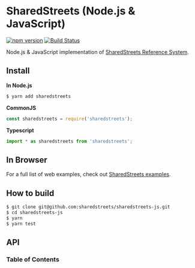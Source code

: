 # SharedStreets (Node.js & JavaScript)

[![npm version](https://badge.fury.io/js/sharedstreets.svg)](https://badge.fury.io/js/sharedstreets)
[![Build Status](https://travis-ci.org/sharedstreets/sharedstreets-js.svg?branch=master)](https://travis-ci.org/sharedstreets/sharedstreets-js)

Node.js & JavaScript implementation of [SharedStreets Reference System](https://github.com/sharedstreets/sharedstreets-ref-system).

## Install

**In Node.js**

```bash
$ yarn add sharedstreets
```

**CommonJS**

```js
const sharedstreets = require('sharedstreets');
```

**Typescript**

```js
import * as sharedstreets from 'sharedstreets';
```

## In Browser

For a full list of web examples, check out [SharedStreets examples](https://github.com/sharedstreets/sharedstreets-examples).

## How to build

```bash
$ git clone git@github.com:sharedstreets/sharedstreets-js.git
$ cd sharedstreets-js
$ yarn
$ yarn test
```

## API

<!-- Generated by documentation.js. Update this documentation by updating the source code. -->

### Table of Contents
